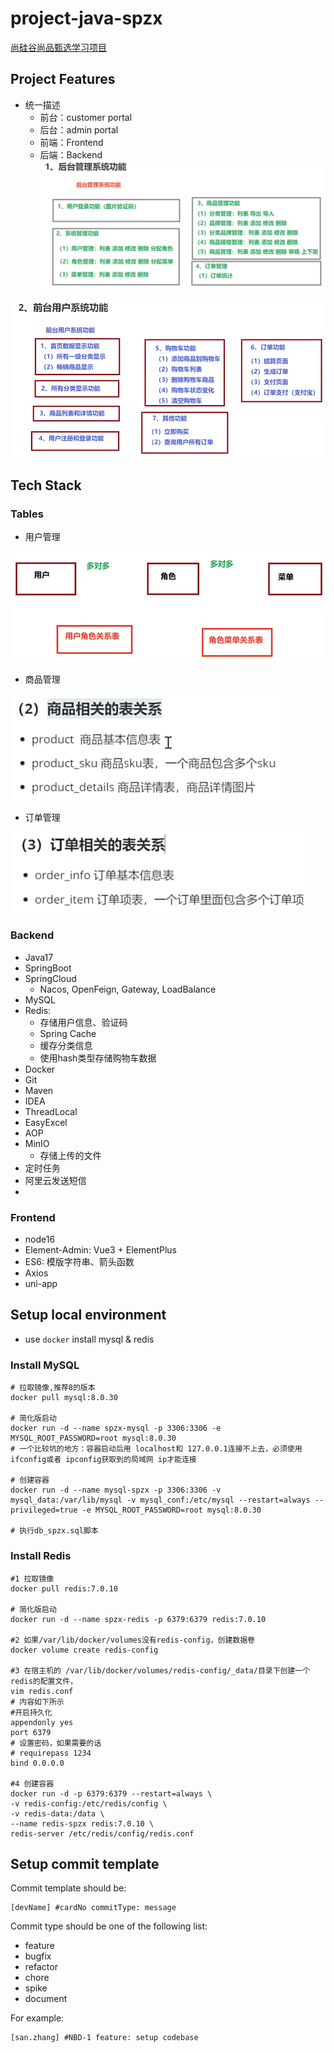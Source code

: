 # project-java-spzx
[尚硅谷尚品甄选学习项目](https://www.bilibili.com/video/BV1NF411S7DS)

## Project Features 
- 统一描述
  - 前台：customer portal
  - 后台：admin portal
  - 前端：Frontend
  - 后端：Backend
![img.png](md-img-01.png)

![img_1.png](md-img-02.png)

## Tech Stack

### Tables
- 用户管理

![img.png](md-img-03.png)
- 商品管理

![img.png](md-img-04.png)
- 订单管理

![img_1.png](md-img-05.png)

### Backend
- Java17
- SpringBoot
- SpringCloud 
  - Nacos, OpenFeign, Gateway, LoadBalance
- MySQL
- Redis:
  - 存储用户信息、验证码
  - Spring Cache
  - 缓存分类信息
  - 使用hash类型存储购物车数据
- Docker
- Git
- Maven
- IDEA
- ThreadLocal
- EasyExcel
- AOP
- MinIO
  - 存储上传的文件
- 定时任务
- 阿里云发送短信
- 

### Frontend
- node16
- Element-Admin: Vue3 + ElementPlus
- ES6: 模版字符串、箭头函数
- Axios
- uni-app

## Setup local environment

- use `docker` install mysql & redis

### Install MySQL
```shell
# 拉取镜像,推荐8的版本
docker pull mysql:8.0.30

# 简化版启动
docker run -d --name spzx-mysql -p 3306:3306 -e MYSQL_ROOT_PASSWORD=root mysql:8.0.30
# 一个比较坑的地方：容器启动后用 localhost和 127.0.0.1连接不上去，必须使用 ifconfig或者 ipconfig获取到的局域网 ip才能连接

# 创建容器
docker run -d --name mysql-spzx -p 3306:3306 -v mysql_data:/var/lib/mysql -v mysql_conf:/etc/mysql --restart=always --privileged=true -e MYSQL_ROOT_PASSWORD=root mysql:8.0.30

# 执行db_spzx.sql脚本
```

### Install Redis
```shell
#1 拉取镜像
docker pull redis:7.0.10

# 简化版启动
docker run -d --name spzx-redis -p 6379:6379 redis:7.0.10

#2 如果/var/lib/docker/volumes没有redis-config，创建数据卷 
docker volume create redis-config

#3 在宿主机的 /var/lib/docker/volumes/redis-config/_data/目录下创建一个redis的配置文件，
vim redis.conf
# 内容如下所示
#开启持久化
appendonly yes
port 6379
# 设置密码，如果需要的话
# requirepass 1234
bind 0.0.0.0

#4 创建容器
docker run -d -p 6379:6379 --restart=always \
-v redis-config:/etc/redis/config \
-v redis-data:/data \
--name redis-spzx redis:7.0.10 \
redis-server /etc/redis/config/redis.conf
```


## Setup commit template
Commit template should be:
```
[devName] #cardNo commitType: message
```

Commit type should be one of the following list:
* feature
* bugfix 
* refactor
* chore
* spike
* document


For example:
```
[san.zhang] #NBD-1 feature: setup codebase
```

